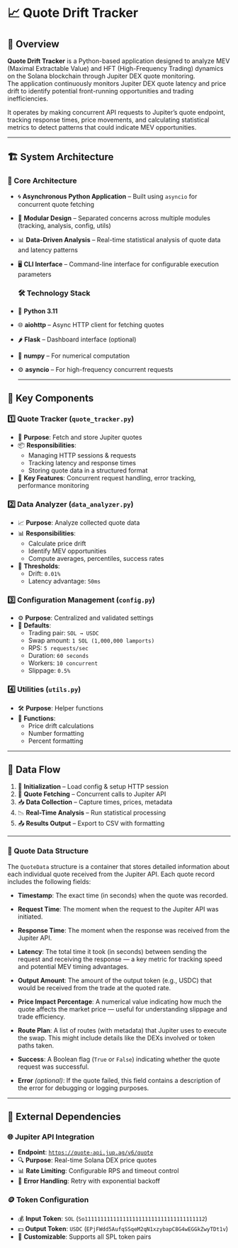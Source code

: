 # 📈 Quote Drift Tracker

## 🧠 Overview

**Quote Drift Tracker** is a Python-based application designed to analyze MEV (Maximal Extractable Value) and HFT (High-Frequency Trading) dynamics on the Solana blockchain through Jupiter DEX quote monitoring.  
The application continuously monitors Jupiter DEX quote latency and price drift to identify potential front-running opportunities and trading inefficiencies.

It operates by making concurrent API requests to Jupiter’s quote endpoint, tracking response times, price movements, and calculating statistical metrics to detect patterns that could indicate MEV opportunities.

---

## 🏗️ System Architecture

### 🔧 Core Architecture
- 🌀 **Asynchronous Python Application** – Built using `asyncio` for concurrent quote fetching  
- 🧩 **Modular Design** – Separated concerns across multiple modules (tracking, analysis, config, utils)  
- 📊 **Data-Driven Analysis** – Real-time statistical analysis of quote data and latency patterns  
- 🖥️ **CLI Interface** – Command-line interface for configurable execution parameters

  ### 🛠️ Technology Stack
- 🐍 **Python 3.11**
- 🌐 **aiohttp** – Async HTTP client for fetching quotes  
- 🌶️ **Flask** – Dashboard interface (optional)  
- 📐 **numpy** – For numerical computation  
- ⚙️ **asyncio** – For high-frequency concurrent requests

  ---

## 🧩 Key Components

### 1️⃣ Quote Tracker (`quote_tracker.py`)
- 🎯 **Purpose**: Fetch and store Jupiter quotes  
- 📦 **Responsibilities**:
  - Managing HTTP sessions & requests  
  - Tracking latency and response times  
  - Storing quote data in a structured format  
- 🌟 **Key Features**: Concurrent request handling, error tracking, performance monitoring  

### 2️⃣ Data Analyzer (`data_analyzer.py`)
- 📈 **Purpose**: Analyze collected quote data  
- 📊 **Responsibilities**:
  - Calculate price drift  
  - Identify MEV opportunities  
  - Compute averages, percentiles, success rates  
- 🧮 **Thresholds**:  
  - Drift: `0.01%`  
  - Latency advantage: `50ms`  

### 3️⃣ Configuration Management (`config.py`)
- ⚙️ **Purpose**: Centralized and validated settings  
- 🧵 **Defaults**:
  - Trading pair: `SOL → USDC`  
  - Swap amount: `1 SOL (1,000,000 lamports)`  
  - RPS: `5 requests/sec`  
  - Duration: `60 seconds`  
  - Workers: `10 concurrent`  
  - Slippage: `0.5%`  

### 4️⃣ Utilities (`utils.py`)
- 🛠️ **Purpose**: Helper functions  
- 🔢 **Functions**:
  - Price drift calculations  
  - Number formatting  
  - Percent formatting  

---

## 🔄 Data Flow

1. 🚀 **Initialization** – Load config & setup HTTP session  
2. 🔁 **Quote Fetching** – Concurrent calls to Jupiter API  
3. 📥 **Data Collection** – Capture times, prices, metadata  
4. 📉 **Real-Time Analysis** – Run statistical processing  
5. 📤 **Results Output** – Export to CSV with formatting  

---

### 🧾 Quote Data Structure

The `QuoteData` structure is a container that stores detailed information about each individual quote received from the Jupiter API. Each quote record includes the following fields:

- **Timestamp**: The exact time (in seconds) when the quote was recorded.

- **Request Time**: The moment when the request to the Jupiter API was initiated.

- **Response Time**: The moment when the response was received from the Jupiter API.

- **Latency**: The total time it took (in seconds) between sending the request and receiving the response — a key metric for tracking speed and potential MEV timing advantages.

- **Output Amount**: The amount of the output token (e.g., USDC) that would be received from the trade at the quoted rate.

- **Price Impact Percentage**: A numerical value indicating how much the quote affects the market price — useful for understanding slippage and trade efficiency.

- **Route Plan**: A list of routes (with metadata) that Jupiter uses to execute the swap. This might include details like the DEXs involved or token paths taken.

- **Success**: A Boolean flag (`True` or `False`) indicating whether the quote request was successful.

- **Error** *(optional)*: If the quote failed, this field contains a description of the error for debugging or logging purposes.


---

## 🔌 External Dependencies

### 🌐 Jupiter API Integration
- **Endpoint**: [`https://quote-api.jup.ag/v6/quote`](https://quote-api.jup.ag/v6/quote)
- 🔍 **Purpose**: Real-time Solana DEX price quotes
- 📊 **Rate Limiting**: Configurable RPS and timeout control
- 🔁 **Error Handling**: Retry with exponential backoff

### 🪙 Token Configuration
- 💰 **Input Token**: `SOL` (`So11111111111111111111111111111111111112`)
- 💵 **Output Token**: `USDC` (`EPjFWdd5AufqSSqeM2qN1xzybapC8G4wEGGkZwyTDt1v`)
- 🧠 **Customizable**: Supports all SPL token pairs

